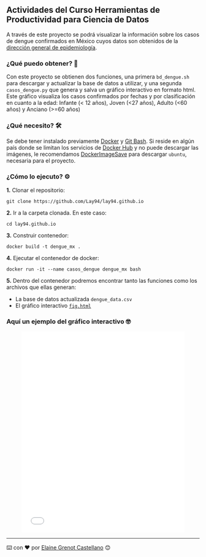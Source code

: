 ## Actividades del Curso Herramientas de Productividad para Ciencia de Datos

A través de este proyecto se podrá visualizar la información sobre los casos de dengue confirmados en México cuyos datos son obtenidos de la [dirección general de epidemiología](https://www.gob.mx/salud/documentos/datos-abiertos-152127). 

### ¿Qué puedo obtener? 🚀

Con este proyecto se obtienen dos funciones, una primera `bd_dengue.sh` para descargar y actualizar la base de datos a utilizar, y una segunda `casos_dengue.py` que genera y salva un gráfico interactivo en formato html. Este gráfico visualiza los casos confirmados por fechas y por clasificación en cuanto a la edad: Infante (< 12 años), Joven (<27 años), Adulto (<60 años) y Anciano (>=60 años)

### ¿Qué necesito? 🛠️

Se debe tener instalado previamente [Docker](https://www.docker.com/get-started/) y [Git Bash](https://carpentries.github.io/workshop-template/#shell). Si reside en algún país donde se limitan los servicios de [Docker Hub](https://hub.docker.com/) y no puede descargar las imágenes, le recomendamos [DockerImageSave](https://github.com/jadolg/DockerImageSave) para descargar `ubuntu`, necesaria para el proyecto.

### ¿Cómo lo ejecuto? ⚙️
**1.** Clonar el repositorio:
```
git clone https://github.com/Lay94/lay94.github.io
```
**2.** Ir a la carpeta clonada. En este caso:
```
cd lay94.github.io
```
**3.** Construir contenedor:
```
docker build -t dengue_mx .
```
**4.** Ejecutar el contenedor de docker:
```
docker run -it --name casos_dengue dengue_mx bash
```
**5.** Dentro del contenedor podremos encontrar tanto las funciones como los archivos que ellas generan:
* La base de datos actualizada `dengue_data.csv`
* El gráfico interactivo [`fig.html`](https://lay94.github.io/fig.html)

### Aquí un ejemplo del gráfico interactivo 🤓


<figure class="figure_container">
  <iframe id="igraph" scrolling="no" style="border:none;" seamless="seamless" src="fig.html" height="525" width="100%"></iframe>
</figure>


---
⌨️ con ❤️ por [Elaine Grenot Castellano](https://github.com/Lay94/lay94.github.io) 😊
